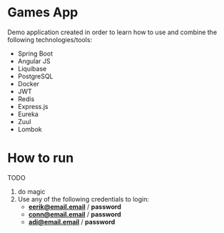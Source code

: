 # Games App

Demo application created in order to learn how to use and combine the following technologies/tools:
* Spring Boot
* Angular JS
* Liquibase
* PostgreSQL
* Docker
* JWT
* Redis
* Express.js
* Eureka
* Zuul
* Lombok

# How to run
TODO
1) do magic
2) Use any of the following credentials to login:
    * **eerik@email.email** / **password**
    * **conn@email.email** / **password**
    * **adi@email.email** / **password**
